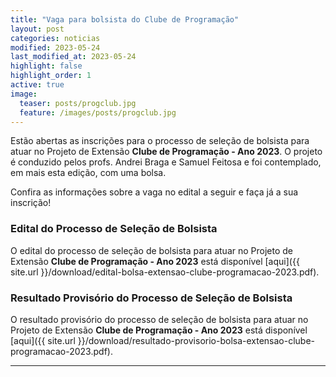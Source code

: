```yaml
---
title: "Vaga para bolsista do Clube de Programação"
layout: post
categories: noticias
modified: 2023-05-24
last_modified_at: 2023-05-24
highlight: false
highlight_order: 1
active: true
image:
  teaser: posts/progclub.jpg
  feature: /images/posts/progclub.jpg
---
```


Estão abertas as inscrições para o processo de seleção de bolsista para atuar no Projeto de Extensão **Clube de Programação - Ano 2023**. O projeto é conduzido pelos profs. Andrei Braga e Samuel Feitosa e foi contemplado, em mais esta edição, com uma bolsa.

Confira as informações sobre a vaga no edital a seguir e faça já a sua inscrição!

### Edital do Processo de Seleção de Bolsista

O edital do processo de seleção de bolsista para atuar no Projeto de Extensão **Clube de Programação - Ano 2023** está disponível [aqui]({{ site.url }}/download/edital-bolsa-extensao-clube-programacao-2023.pdf).

### Resultado Provisório do Processo de Seleção de Bolsista

O resultado provisório do processo de seleção de bolsista para atuar no Projeto de Extensão **Clube de Programação - Ano 2023** está disponível [aqui]({{ site.url }}/download/resultado-provisorio-bolsa-extensao-clube-programacao-2023.pdf).

---
